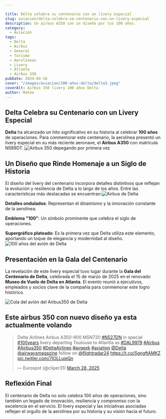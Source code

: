 ```yaml
---

title: Delta celebra su centenario con un livery especial
slug: aviacion/delta-celebra-se-centenario-con-un-livery-especial
description: Un airbus A350 con un diseño por los 100 años.
category:
  - Aviación
tags:
  - Delta
  - Airbus
  - General
  - Turismo
  - Aerolineas 
  - Livery
  - Atlanta
  - Airbus 350
pubDate: 2024-04-16
cover: "/images/aviacion/100-años-delta/delta3.jpeg"
coverAlt: Airbus 350 livery 100 años Delta
author: Mateo
---
```



## Delta Celebra su Centenario con un Livery Especial
**Delta** ha alcanzado un hito significativo en su historia al celebrar **100 años** de operaciones. Para conmemorar este centenario, la aerolínea presentó un livery especial en su más reciente aeronave, el **Airbus A350** con matrícula N589DT. ​
<img src="/images/aviacion/100-años-delta/delta.jpeg" alt="Airbus 350 depegando por primera vez">

## Un Diseño que Rinde Homenaje a un Siglo de Historia
El diseño del livery del centenario incorpora detalles distintivos que reflejan la evolución y resiliencia de Delta a lo largo de los años. Entre las características más destacadas se encuentran:​
<img src="/images/aviacion/100-años-delta/delta1.jpeg" alt="Airbus de Delta">

**Detalles ondulados**: Representan el dinamismo y la innovación constante de la aerolínea.​

**Emblema "100"**: Un símbolo prominente que celebra el siglo de operaciones.​

**Supergráfico plateado**: Es la primera vez que Delta utiliza este elemento, aportando un toque de elegancia y modernidad al diseño. ​
<img src="/images/aviacion/100-años-delta/delta4.jpeg" alt="100 años del avión de Delta">


## Presentación en la Gala del Centenario
La revelación de este livery especial tuvo lugar durante la **Gala del Centenario de Delta**, celebrada el 15 de marzo de 2025 en el renovado **Museo de Vuelo de Delta en Atlanta**. El evento reunió a ejecutivos, empleados y socios clave de la compañía para conmemorar este logro histórico. ​

<img src="/images/aviacion/100-años-delta/delta2.jpeg" alt="Cola del avión del Airbus350 de Delta">

## Este airbus 350 con nuevo diseño ya esta actualmente volando
<blockquote class="twitter-tweet" data-media-max-width="560"><p lang="en" dir="ltr">Delta Airlines Airbus A350-900 MSN720 <a href="https://twitter.com/hashtag/N527DN?src=hash&amp;ref_src=twsrc%5Etfw">#N527DN</a> in special <a href="https://twitter.com/hashtag/100years?src=hash&amp;ref_src=twsrc%5Etfw">#100years</a> livery departing Toulouse to Atlantla as <a href="https://twitter.com/hashtag/DAL9979?src=hash&amp;ref_src=twsrc%5Etfw">#DAL9979</a> <a href="https://twitter.com/hashtag/Airbus?src=hash&amp;ref_src=twsrc%5Etfw">#Airbus</a> <a href="https://twitter.com/hashtag/Airbus350?src=hash&amp;ref_src=twsrc%5Etfw">#Airbus350</a> <a href="https://twitter.com/hashtag/DeltaAirlines?src=hash&amp;ref_src=twsrc%5Etfw">#DeltaAirlines</a> <a href="https://twitter.com/hashtag/avgeek?src=hash&amp;ref_src=twsrc%5Etfw">#avgeek</a> <a href="https://twitter.com/hashtag/aviation?src=hash&amp;ref_src=twsrc%5Etfw">#aviation</a> <a href="https://twitter.com/Delta?ref_src=twsrc%5Etfw">@Delta</a> <a href="https://twitter.com/airwaysmagazine?ref_src=twsrc%5Etfw">@airwaysmagazine</a> follow on <a href="https://twitter.com/flightradar24?ref_src=twsrc%5Etfw">@flightradar24</a> <a href="https://t.co/SgngftAMKZ">https://t.co/SgngftAMKZ</a> <a href="https://t.co/7IOLLuieQn">pic.twitter.com/7IOLLuieQn</a></p>&mdash; Eurospot (@cliper31) <a href="https://twitter.com/cliper31/status/1905541784739905933?ref_src=twsrc%5Etfw">March 28, 2025</a></blockquote> <script async src="https://platform.twitter.com/widgets.js" charset="utf-8"></script>

## Reflexión Final
El centenario de Delta no solo celebra 100 años de operaciones, sino también un legado de innovación, resiliencia y compromiso con la excelencia en el servicio. El livery especial y las iniciativas asociadas reflejan el orgullo de la aerolínea por su historia y su visión hacia el futuro.​
